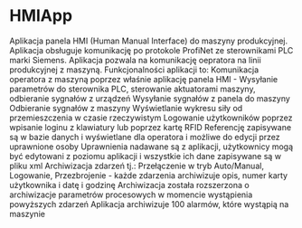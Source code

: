 # HMIApp
Aplikacja panela HMI (Human Manual Interface) do maszyny produkcyjnej. Aplikacja obsługuje komunikację po protokole ProfiNet ze sterownikami PLC marki Siemens.
Aplikacja pozwala na komunikację oepratora na linii produkcyjnej z maszyną.
Funkcjonalności aplikacji to:
Komunikacja operatora z maszyną poprzez właśnie aplikację panela HMI - Wysyłanie parametrów do sterownika PLC, sterowanie aktuatorami maszyny, odbieranie sygnałów z urządzeń
Wysyłanie sygnałów z panela do maszyny
Odbieranie sygnałów z maszyny
Wyświetlanie wykresu siły od przemieszczenia w czasie rzeczywistym
Logowanie użytkowników poprzez wpisanie loginu z klawiatury lub poprzez kartę RFID
Referencję zapisywane są w bazie danych i wyświetlane dla operatora i możliwe do edycji przez uprawnione osoby
Uprawnienia nadawane są z aplikacji, użytkownicy mogą być edytowani z poziomu aplikacji i wszystkie ich dane zapisywane są w pliku xml
Archiwizacja zdarzeń tj.: Przełączenie w tryb Auto/Manual, Logowanie, Przezbrojenie - każde zdarzenia archiwizuje opis, numer karty użytkownika i datę i godzinę
Archiwizacja została rozszerzona o archiwizacje parametrów procesowych w momencie wystąpienia powyższych zdarzeń
Aplikacja archiwizuje 100 alarmów, które wystąpią na maszynie